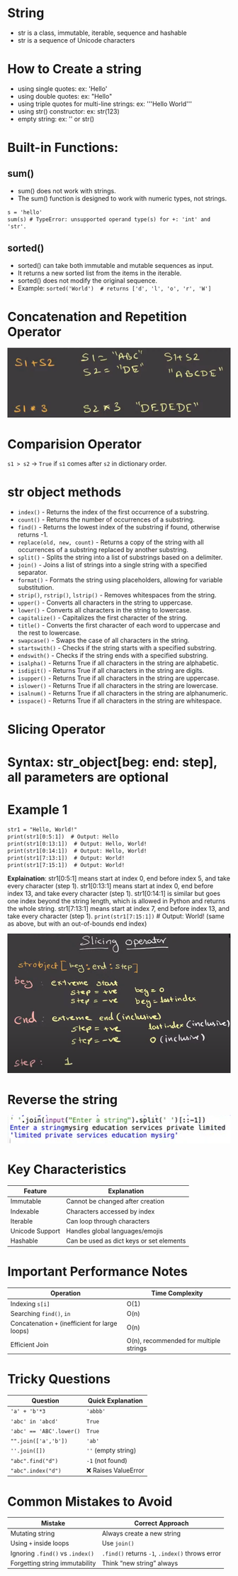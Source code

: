 # String
- str is a class, immutable, iterable, sequence and hashable
- str is a sequence of Unicode characters

# How to Create a string
- using single quotes: ex: 'Hello'
- using double quotes: ex: "Hello"
- using triple quotes for multi-line strings: ex: '''Hello
World'''
- using str() constructor: ex: str(123)
- empty string: ex: '' or str()

# Built-in Functions:
## sum() 
- sum() does not work with strings.
- The sum() function is designed to work with numeric types, not strings.
```
s = 'hello'
sum(s) # TypeError: unsupported operand type(s) for +: 'int' and 'str'.
```
## sorted()
- sorted() can take both immutable and mutable sequences as input.
- It returns a new sorted list from the items in the iterable.
- sorted() does not modify the original sequence.
- Example: 
`sorted('World')  # returns ['d', 'l', 'o', 'r', 'W']`

# Concatenation and Repetition Operator
![alt text](concat_str.png)

# Comparision Operator
`s1 > s2` -> `True` if `s1` comes after `s2` in dictionary order.

# str object methods 
- `index()` - Returns the index of the first occurrence of a substring.
- `count()` - Returns the number of occurrences of a substring.
- `find()` - Returns the lowest index of the substring if found, otherwise returns -1.
- `replace(old, new, count)` - Returns a copy of the string with all occurrences of a substring replaced by another substring.
- `split()` - Splits the string into a list of substrings based on a delimiter.
- `join()` - Joins a list of strings into a single string with a specified separator.
- `format()` - Formats the string using placeholders, allowing for variable substitution.
- `strip()`, `rstrip()`, `lstrip()` - Removes whitespaces from the string.
- `upper()` - Converts all characters in the string to uppercase.
- `lower()` - Converts all characters in the string to lowercase.
- `capitalize()` - Capitalizes the first character of the string.
- `title()` - Converts the first character of each word to uppercase and the rest to lowercase.
- `swapcase()` - Swaps the case of all characters in the string.
- `startswith()` - Checks if the string starts with a specified substring.
- `endswith()` - Checks if the string ends with a specified substring.
- `isalpha()` - Returns True if all characters in the string are alphabetic.
- `isdigit()` - Returns True if all characters in the string are digits.
- `isupper()` - Returns True if all characters in the string are uppercase.
- `islower()` - Returns True if all characters in the string are lowercase.
- `isalnum()` - Returns True if all characters in the string are alphanumeric.
- `isspace()` - Returns True if all characters in the string are whitespace.

# Slicing Operator
# Syntax: str_object[beg: end: step], all parameters are optional

# Example 1
```
str1 = "Hello, World!"
print(str1[0:5:1])  # Output: Hello
print(str1[0:13:1])  # Output: Hello, World!
print(str1[0:14:1])  # Output: Hello, World!
print(str1[7:13:1])  # Output: World!
print(str1[7:15:1])  # Output: World!
```
**Explaination**:
str1[0:5:1] means start at index 0, end before index 5, and take every character (step 1).
str1[0:13:1] means start at index 0, end before index 13, and take every character (step 1).
str1[0:14:1] is similar but goes one index beyond the string length, which is allowed in Python and returns the whole string.
str1[7:13:1] means start at index 7, end before index 13, and take every character (step 1).
`print(str1[7:15:1])`  # Output: World! (same as above, but with an out-of-bounds end index)

![alt text](slicing_operator.png)

# Reverse the string
![alt text](reverse_str.png)

# Key Characteristics
| Feature         | Explanation                              |
| --------------- | ---------------------------------------- |
| Immutable       | Cannot be changed after creation         |
| Indexable       | Characters accessed by index             |
| Iterable        | Can loop through characters              |
| Unicode Support | Handles global languages/emojis          |
| Hashable        | Can be used as dict keys or set elements |

# Important Performance Notes
| Operation                                       | Time Complexity                        |
| ----------------------------------------------- | -------------------------------------- |
| Indexing `s[i]`                                 | O(1)                                   |
| Searching `find()`, `in`                        | O(n)                                   |
| Concatenation `+` (inefficient for large loops) | O(n)                                   |
| Efficient Join                                  | O(n), recommended for multiple strings |

# Tricky Questions
|   Question               |  Quick Explanation  |
| ------------------------ | ------------------- |
| `'a' + 'b'*3`            | `'abbb'`            |
| `'abc' in 'abcd'`        | `True`              |
| `'abc' == 'ABC'.lower()` | `True`              |
| `"".join(['a','b'])`     | `'ab'`              |
| `''.join([])`            | `''` (empty string) |
| `"abc".find("d")`        | `-1` (not found)    |
| `"abc".index("d")`       | ❌ Raises ValueError |

# Common Mistakes to Avoid
| Mistake                          | Correct Approach                                |
| -------------------------------- | ----------------------------------------------- |
| Mutating string                  | Always create a new string                      |
| Using `+` inside loops           | Use `join()`                                    |
| Ignoring `.find()` vs `.index()` | `.find()` returns `-1`, `.index()` throws error |
| Forgetting string immutability   | Think “new string” always                       |

